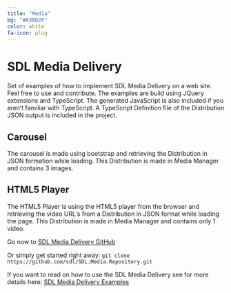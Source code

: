 ```yaml
---
title: "Media"
bg: "#63BD2F"
color: white
fa-icon: plug
---
```


# SDL Media Delivery

Set of examples of how to implement SDL Media Delivery on a web site. Feel free to use and contribute. The examples are build using JQuery extensions and TypeScript. The generated JavaScript is also included if you aren’t familiar with TypeScript. A TypeScript Definition file of the Distribution JSON output is included in the project.

## Carousel

The carousel is made using bootstrap and retrieving the Distribution in JSON formation while loading. This Distribution is made in Media Manager and contains 3 images.

## HTML5 Player

The HTML5 Player is using the HTML5 player from the browser and retrieving the video URL's from a Distribution in JSON format while loading the page. This Distribution is made in Media Manager and contains only 1 video.

Go now to [SDL Media Delivery GitHub](https://github.com/sdl/SDL.Media.Repository)

Or simply get started right away:
`git clone https://github.com/sdl/SDL.Media.Repository.git`

If you want to read on how to use the SDL Media Delivery see for more details here:
[SDL Media Delivery Examples](http://sdl.github.io/SDL.Media.Repository)
